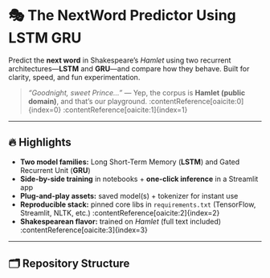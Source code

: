 # 🎭 The NextWord Predictor Using LSTM GRU

Predict the **next word** in Shakespeare’s *Hamlet* using two recurrent architectures—**LSTM** and **GRU**—and compare how they behave. Built for clarity, speed, and fun experimentation.

> *“Goodnight, sweet Prince…”* — Yep, the corpus is **Hamlet (public domain)**, and that’s our playground. :contentReference[oaicite:0]{index=0} :contentReference[oaicite:1]{index=1}

---

## 🔥 Highlights

- **Two model families:** Long Short-Term Memory (**LSTM**) and Gated Recurrent Unit (**GRU**)
- **Side-by-side training** in notebooks + **one-click inference** in a Streamlit app  
- **Plug-and-play assets:** saved model(s) + tokenizer for instant use
- **Reproducible stack:** pinned core libs in `requirements.txt` (TensorFlow, Streamlit, NLTK, etc.) :contentReference[oaicite:2]{index=2}
- **Shakespearean flavor:** trained on *Hamlet* (full text included) :contentReference[oaicite:3]{index=3}

---

## 🗂️ Repository Structure
